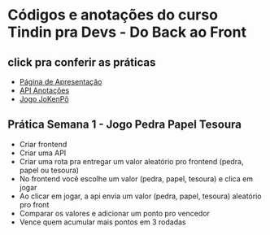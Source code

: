 # Códigos e anotações do curso Tindin pra Devs - Do Back ao Front

<p hidden>
Toda vez que tiver práticas, enviar convite de colaborador no  repositório para:
guilherme.prado@tindin.com.br
fabio@tindin.com.br
</p>

## click pra conferir as práticas
* [Página de Apresentação](https://jadeohara.github.io/Tindin-DoBackAoFront/intro-html-css-js/index.html)
* [API Anotações](https://jadeohara.github.io/Tindin-DoBackAoFront/api-anotacoes/www/index.html)
* [Jogo JoKenPô](https://github.com/JadeOhara/API-PedraPapelTesoura)

## Prática Semana 1 - Jogo Pedra Papel Tesoura

- Criar frontend
- Criar uma API
- Criar uma rota pra entregar um valor aleatório pro frontend (pedra,  papel ou tesoura)
- No frontend você escolhe um valor (pedra,  papel, tesoura) e clica em jogar
- Ao clicar em  jogar, a api envia um valor (pedra,  papel, tesoura) aleatório pro front
- Comparar os valores e adicionar um ponto pro vencedor
- Vence quem acumular mais pontos em 3 rodadas
